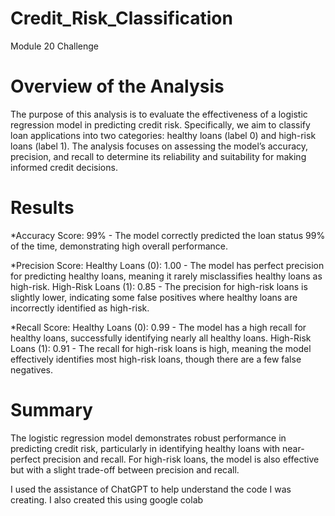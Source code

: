 # Credit_Risk_Classification
Module 20 Challenge


# Overview of the Analysis
The purpose of this analysis is to evaluate the effectiveness of a logistic regression model in predicting credit risk. Specifically, we aim to classify loan applications into two categories: healthy loans (label 0) and high-risk loans (label 1). The analysis focuses on assessing the model’s accuracy, precision, and recall to determine its reliability and suitability for making informed credit decisions.

# Results
*Accuracy Score:
99% - The model correctly predicted the loan status 99% of the time, demonstrating high overall performance.

*Precision Score:
Healthy Loans (0): 1.00 - The model has perfect precision for predicting healthy loans, meaning it rarely misclassifies healthy loans as high-risk.
High-Risk Loans (1): 0.85 - The precision for high-risk loans is slightly lower, indicating some false positives where healthy loans are incorrectly identified as high-risk.

*Recall Score:
Healthy Loans (0): 0.99 - The model has a high recall for healthy loans, successfully identifying nearly all healthy loans.
High-Risk Loans (1): 0.91 - The recall for high-risk loans is high, meaning the model effectively identifies most high-risk loans, though there are a few false negatives.

# Summary
The logistic regression model demonstrates robust performance in predicting credit risk, particularly in identifying healthy loans with near-perfect precision and recall. For high-risk loans, the model is also effective but with a slight trade-off between precision and recall.



I used the assistance of ChatGPT to help understand the code I was creating. I also created this using google colab
